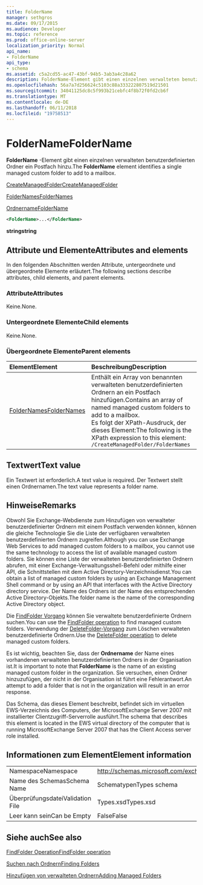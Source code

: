 ```yaml
---
title: FolderName
manager: sethgros
ms.date: 09/17/2015
ms.audience: Developer
ms.topic: reference
ms.prod: office-online-server
localization_priority: Normal
api_name:
- FolderName
api_type:
- schema
ms.assetid: c5a2cd55-ac47-43bf-94b5-3ab3a4c28a62
description: FolderName-Element gibt einen einzelnen verwalteten benutzerdefinierten Ordner ein Postfach hinzu.
ms.openlocfilehash: 56a7a7d256624c5103c88a333222807519d21501
ms.sourcegitcommit: 34041125dc8c5f993b21cebfc4f8b72f0fd2cb6f
ms.translationtype: MT
ms.contentlocale: de-DE
ms.lasthandoff: 06/11/2018
ms.locfileid: "19758513"
---
```

# <a name="foldername"></a><span data-ttu-id="afc5e-103">FolderName</span><span class="sxs-lookup"><span data-stu-id="afc5e-103">FolderName</span></span>

<span data-ttu-id="afc5e-104">**FolderName** -Element gibt einen einzelnen verwalteten benutzerdefinierten Ordner ein Postfach hinzu.</span><span class="sxs-lookup"><span data-stu-id="afc5e-104">The **FolderName** element identifies a single managed custom folder to add to a mailbox.</span></span> 
  
[<span data-ttu-id="afc5e-105">CreateManagedFolder</span><span class="sxs-lookup"><span data-stu-id="afc5e-105">CreateManagedFolder</span></span>](createmanagedfolder.md)
  
[<span data-ttu-id="afc5e-106">FolderNames</span><span class="sxs-lookup"><span data-stu-id="afc5e-106">FolderNames</span></span>](foldernames.md)
  
[<span data-ttu-id="afc5e-107">Ordnername</span><span class="sxs-lookup"><span data-stu-id="afc5e-107">FolderName</span></span>](foldername.md)
  
```xml
<FolderName>...</FolderName>
```

 <span data-ttu-id="afc5e-108">**string**</span><span class="sxs-lookup"><span data-stu-id="afc5e-108">**string**</span></span>
## <a name="attributes-and-elements"></a><span data-ttu-id="afc5e-109">Attribute und Elemente</span><span class="sxs-lookup"><span data-stu-id="afc5e-109">Attributes and elements</span></span>

<span data-ttu-id="afc5e-110">In den folgenden Abschnitten werden Attribute, untergeordnete und übergeordnete Elemente erläutert.</span><span class="sxs-lookup"><span data-stu-id="afc5e-110">The following sections describe attributes, child elements, and parent elements.</span></span>
  
### <a name="attributes"></a><span data-ttu-id="afc5e-111">Attribute</span><span class="sxs-lookup"><span data-stu-id="afc5e-111">Attributes</span></span>

<span data-ttu-id="afc5e-112">Keine.</span><span class="sxs-lookup"><span data-stu-id="afc5e-112">None.</span></span>
  
### <a name="child-elements"></a><span data-ttu-id="afc5e-113">Untergeordnete Elemente</span><span class="sxs-lookup"><span data-stu-id="afc5e-113">Child elements</span></span>

<span data-ttu-id="afc5e-114">Keine.</span><span class="sxs-lookup"><span data-stu-id="afc5e-114">None.</span></span>
  
### <a name="parent-elements"></a><span data-ttu-id="afc5e-115">Übergeordnete Elemente</span><span class="sxs-lookup"><span data-stu-id="afc5e-115">Parent elements</span></span>

|<span data-ttu-id="afc5e-116">**Element**</span><span class="sxs-lookup"><span data-stu-id="afc5e-116">**Element**</span></span>|<span data-ttu-id="afc5e-117">**Beschreibung**</span><span class="sxs-lookup"><span data-stu-id="afc5e-117">**Description**</span></span>|
|:-----|:-----|
|[<span data-ttu-id="afc5e-118">FolderNames</span><span class="sxs-lookup"><span data-stu-id="afc5e-118">FolderNames</span></span>](foldernames.md) <br/> |<span data-ttu-id="afc5e-119">Enthält ein Array von benannten verwalteten benutzerdefinierten Ordnern an ein Postfach hinzufügen.</span><span class="sxs-lookup"><span data-stu-id="afc5e-119">Contains an array of named managed custom folders to add to a mailbox.</span></span>  <br/> <span data-ttu-id="afc5e-120">Es folgt der XPath-Ausdruck, der dieses Element:</span><span class="sxs-lookup"><span data-stu-id="afc5e-120">The following is the XPath expression to this element:</span></span>  <br/>  `/CreateManagedFolder/FolderNames` <br/> |
   
## <a name="text-value"></a><span data-ttu-id="afc5e-121">Textwert</span><span class="sxs-lookup"><span data-stu-id="afc5e-121">Text value</span></span>

<span data-ttu-id="afc5e-122">Ein Textwert ist erforderlich.</span><span class="sxs-lookup"><span data-stu-id="afc5e-122">A text value is required.</span></span> <span data-ttu-id="afc5e-123">Der Textwert stellt einen Ordnernamen.</span><span class="sxs-lookup"><span data-stu-id="afc5e-123">The text value represents a folder name.</span></span>
  
## <a name="remarks"></a><span data-ttu-id="afc5e-124">Hinweise</span><span class="sxs-lookup"><span data-stu-id="afc5e-124">Remarks</span></span>

<span data-ttu-id="afc5e-125">Obwohl Sie Exchange-Webdienste zum Hinzufügen von verwalteter benutzerdefinierter Ordnern mit einem Postfach verwenden können, können die gleiche Technologie Sie die Liste der verfügbaren verwalteten benutzerdefinierten Ordnern zugreifen.</span><span class="sxs-lookup"><span data-stu-id="afc5e-125">Although you can use Exchange Web Services to add managed custom folders to a mailbox, you cannot use the same technology to access the list of available managed custom folders.</span></span> <span data-ttu-id="afc5e-126">Sie können eine Liste der verwalteten benutzerdefinierten Ordnern abrufen, mit einer Exchange-Verwaltungsshell-Befehl oder mithilfe einer API, die Schnittstellen mit dem Active Directory-Verzeichnisdienst.</span><span class="sxs-lookup"><span data-stu-id="afc5e-126">You can obtain a list of managed custom folders by using an Exchange Management Shell command or by using an API that interfaces with the Active Directory directory service.</span></span> <span data-ttu-id="afc5e-127">Der Name des Ordners ist der Name des entsprechenden Active Directory-Objekts.</span><span class="sxs-lookup"><span data-stu-id="afc5e-127">The folder name is the name of the corresponding Active Directory object.</span></span>
  
<span data-ttu-id="afc5e-128">Die [FindFolder Vorgang](findfolder-operation.md) können Sie verwaltete benutzerdefinierte Ordnern suchen.</span><span class="sxs-lookup"><span data-stu-id="afc5e-128">You can use the [FindFolder operation](findfolder-operation.md) to find managed custom folders.</span></span> <span data-ttu-id="afc5e-129">Verwendung der [DeleteFolder-Vorgang](deletefolder-operation.md) zum Löschen verwalteten benutzerdefinierte Ordnern.</span><span class="sxs-lookup"><span data-stu-id="afc5e-129">Use the [DeleteFolder operation](deletefolder-operation.md) to delete managed custom folders.</span></span> 
  
<span data-ttu-id="afc5e-130">Es ist wichtig, beachten Sie, dass der **Ordnername** der Name eines vorhandenen verwalteten benutzerdefinierten Ordners in der Organisation ist.</span><span class="sxs-lookup"><span data-stu-id="afc5e-130">It is important to note that **FolderName** is the name of an existing managed custom folder in the organization.</span></span> <span data-ttu-id="afc5e-131">Sie versuchen, einen Ordner hinzuzufügen, der nicht in der Organisation ist führt eine Fehlerantwort.</span><span class="sxs-lookup"><span data-stu-id="afc5e-131">An attempt to add a folder that is not in the organization will result in an error response.</span></span> 
  
<span data-ttu-id="afc5e-132">Das Schema, das dieses Element beschreibt, befindet sich im virtuellen EWS-Verzeichnis des Computers, der MicrosoftExchange Server 2007 mit installierter Clientzugriff-Serverrolle ausführt.</span><span class="sxs-lookup"><span data-stu-id="afc5e-132">The schema that describes this element is located in the EWS virtual directory of the computer that is running MicrosoftExchange Server 2007 that has the Client Access server role installed.</span></span>
  
## <a name="element-information"></a><span data-ttu-id="afc5e-133">Informationen zum Element</span><span class="sxs-lookup"><span data-stu-id="afc5e-133">Element information</span></span>

|||
|:-----|:-----|
|<span data-ttu-id="afc5e-134">Namespace</span><span class="sxs-lookup"><span data-stu-id="afc5e-134">Namespace</span></span>  <br/> |http://schemas.microsoft.com/exchange/services/2006/types  <br/> |
|<span data-ttu-id="afc5e-135">Name des Schemas</span><span class="sxs-lookup"><span data-stu-id="afc5e-135">Schema Name</span></span>  <br/> |<span data-ttu-id="afc5e-136">Schematypen</span><span class="sxs-lookup"><span data-stu-id="afc5e-136">Types schema</span></span>  <br/> |
|<span data-ttu-id="afc5e-137">Überprüfungsdatei</span><span class="sxs-lookup"><span data-stu-id="afc5e-137">Validation File</span></span>  <br/> |<span data-ttu-id="afc5e-138">Types.xsd</span><span class="sxs-lookup"><span data-stu-id="afc5e-138">Types.xsd</span></span>  <br/> |
|<span data-ttu-id="afc5e-139">Leer kann sein</span><span class="sxs-lookup"><span data-stu-id="afc5e-139">Can be Empty</span></span>  <br/> |<span data-ttu-id="afc5e-140">False</span><span class="sxs-lookup"><span data-stu-id="afc5e-140">False</span></span>  <br/> |
   
## <a name="see-also"></a><span data-ttu-id="afc5e-141">Siehe auch</span><span class="sxs-lookup"><span data-stu-id="afc5e-141">See also</span></span>



[<span data-ttu-id="afc5e-142">FindFolder Operation</span><span class="sxs-lookup"><span data-stu-id="afc5e-142">FindFolder operation</span></span>](findfolder-operation.md)


[<span data-ttu-id="afc5e-143">Suchen nach Ordnern</span><span class="sxs-lookup"><span data-stu-id="afc5e-143">Finding Folders</span></span>](http://msdn.microsoft.com/library/9124d868-017a-43f0-b915-5c0082cacec9%28Office.15%29.aspx)
  
[<span data-ttu-id="afc5e-144">Hinzufügen von verwalteten Ordnern</span><span class="sxs-lookup"><span data-stu-id="afc5e-144">Adding Managed Folders</span></span>](http://msdn.microsoft.com/library/846658c6-7043-40fb-8439-19f97c2a967f%28Office.15%29.aspx)

